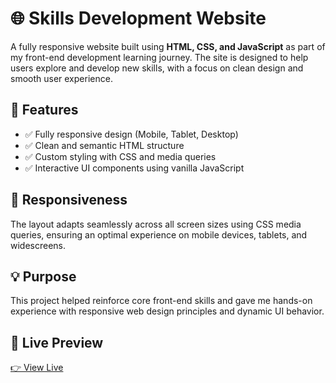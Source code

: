 # 🌐 Skills Development Website

A fully responsive website built using **HTML, CSS, and JavaScript** as part of my front-end development learning journey. The site is designed to help users explore and develop new skills, with a focus on clean design and smooth user experience.

## 🚀 Features
- ✅ Fully responsive design (Mobile, Tablet, Desktop)
- ✅ Clean and semantic HTML structure
- ✅ Custom styling with CSS and media queries
- ✅ Interactive UI components using vanilla JavaScript

## 📱 Responsiveness
The layout adapts seamlessly across all screen sizes using CSS media queries, ensuring an optimal experience on mobile devices, tablets, and widescreens.

## 💡 Purpose
This project helped reinforce core front-end skills and gave me hands-on experience with responsive web design principles and dynamic UI behavior.

## 🔗 Live Preview
[👉 View Live]([https://your-live-site-link.com](https://pheonix-skills-academy.netlify.app/))

